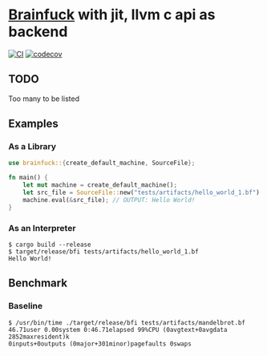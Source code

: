 # [Brainfuck](https://en.wikipedia.org/wiki/Brainfuck) with jit, llvm c api as backend

[![CI](https://github.com/mo-xiaoming/brainfuck/actions/workflows/build.yml/badge.svg)](https://github.com/mo-xiaoming/brainfuck/actions/workflows/build.yml)
[![codecov](https://codecov.io/gh/mo-xiaoming/brainfuck/branch/main/graph/badge.svg?token=04MMF2MJGH)](https://codecov.io/gh/mo-xiaoming/brainfuck)

## TODO

Too many to be listed

## Examples

### As a Library

```rust
use brainfuck::{create_default_machine, SourceFile};

fn main() {
    let mut machine = create_default_machine();
    let src_file = SourceFile::new("tests/artifacts/hello_world_1.bf").unwrap();
    machine.eval(&src_file); // OUTPUT: Hello World!
}
```

### As an Interpreter

```text
$ cargo build --release
$ target/release/bfi tests/artifacts/hello_world_1.bf
Hello World!
```

## Benchmark

### Baseline

```text
$ /usr/bin/time ./target/release/bfi tests/artifacts/mandelbrot.bf
46.71user 0.00system 0:46.71elapsed 99%CPU (0avgtext+0avgdata 2852maxresident)k
0inputs+0outputs (0major+301minor)pagefaults 0swaps
```
